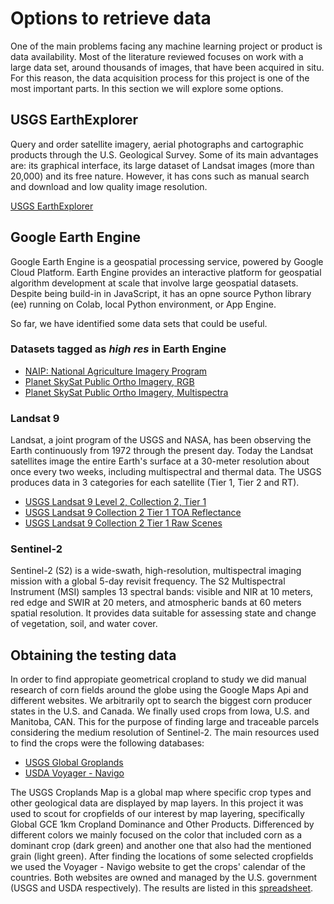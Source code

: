 # Options to retrieve data

One of the main problems facing any machine learning project or product is data availability. Most of the literature reviewed focuses on work with a large data set, around thousands of images, that have been acquired in situ. For this reason, the data acquisition process for this project is one of the most important parts. In this section we will explore some options.

## USGS EarthExplorer
Query and order satellite imagery, aerial photographs and cartographic products through the U.S. Geological Survey. Some of its main advantages are: its graphical interface, its large dataset of Landsat images (more than 20,000) and its free nature. However, it has cons such as manual search and download and low quality image resolution.

[USGS EarthExplorer](https://earthexplorer.usgs.gov/)

## Google Earth Engine
Google Earth Engine is a geospatial processing service, powered by Google Cloud Platform. Earth Engine provides an interactive platform for geospatial algorithm development at scale that involve large geospatial datasets. Despite being build-in in JavaScript, it has an opne source Python library (ee) running on Colab, local Python environment, or App Engine.

So far, we have identified some data sets that could be useful.

### Datasets tagged as *high res* in Earth Engine
- [NAIP: National Agriculture Imagery Program](https://developers.google.com/earth-engine/datasets/catalog/USDA_NAIP_DOQQ#description)
- [Planet SkySat Public Ortho Imagery, RGB](https://developers.google.com/earth-engine/datasets/catalog/SKYSAT_GEN-A_PUBLIC_ORTHO_RGB)
- [Planet SkySat Public Ortho Imagery, Multispectra](https://developers.google.com/earth-engine/datasets/catalog/SKYSAT_GEN-A_PUBLIC_ORTHO_MULTISPECTRAL)

### Landsat 9
Landsat, a joint program of the USGS and NASA, has been observing the Earth continuously from 1972 through the present day. Today the Landsat satellites image the entire Earth's surface at a 30-meter resolution about once every two weeks, including multispectral and thermal data. The USGS produces data in 3 categories for each satellite (Tier 1, Tier 2 and RT).

- [USGS Landsat 9 Level 2, Collection 2, Tier 1](https://developers.google.com/earth-engine/datasets/catalog/LANDSAT_LC09_C02_T1_L2)
- [USGS Landsat 9 Collection 2 Tier 1 TOA Reflectance](https://developers.google.com/earth-engine/datasets/catalog/LANDSAT_LC09_C02_T1_TOA)
- [USGS Landsat 9 Collection 2 Tier 1 Raw Scenes](https://developers.google.com/earth-engine/datasets/catalog/LANDSAT_LC09_C02_T1)

### Sentinel-2
Sentinel-2 (S2) is a wide-swath, high-resolution, multispectral imaging mission with a global 5-day revisit frequency. The S2 Multispectral Instrument (MSI) samples 13 spectral bands: visible and NIR at 10 meters, red edge and SWIR at 20 meters, and atmospheric bands at 60 meters spatial resolution. It provides data suitable for assessing state and change of vegetation, soil, and water cover.

## Obtaining the testing data
In order to find appropiate geometrical cropland to study we did manual research of corn fields around the globe using the Google Maps Api and different websites.
We arbitrarily opt to search the biggest corn producer states in the U.S. and Canada. We finally used crops from Iowa, U.S. and Manitoba, CAN. This for the purpose of finding large and traceable parcels considering the medium resolution of Sentinel-2. The main resources used to find the crops were the following databases:
- [USGS Global Groplands](https://www.usgs.gov/apps/croplands/app/map?lat=42.50324&lng=-88.68404388427734&zoom=12)
- [USDA Voyager - Navigo](https://voyager.fas.usda.gov/voyager/navigo/search?sort=score%20desc&disp=D176678659AD&basemap=ESRI%20World%20Street%20Map&view=summary&sortdir=desc&place.op=within&q=tomato%20calendar&filter=true)
    
The USGS Croplands Map is a global map where specific crop types and other geological data are displayed by map layers. In this project it was used to scout for cropfields of our interest by map layering, specifically Global GCE 1km Cropland Dominance and Other Products. Differenced by different colors we mainly focused on the color that included corn as a dominant crop (dark green) and another one that also had the mentioned grain (light green). After finding the locations of some selected cropfields we used the Voyager - Navigo website to get the crops' calendar of the countries. Both websites are owned and managed by the U.S. government (USGS and USDA respectively).
The results are listed in this [spreadsheet]( https://docs.google.com/spreadsheets/d/1w2lCI72LmMnyKiFCDlUVVUWBtV1YHIwRoVhVG5_bnZw/edit#gid=0).

